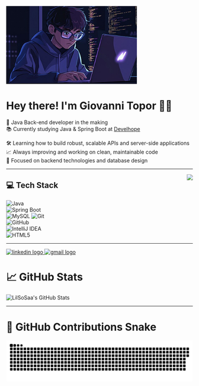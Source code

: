 <img src="pngtree-a-cartoon-boy-wearing-glasses-and-hoodie-is-coding-on-his-image_16938203.jpg" alt="GitHub Banner" width="70%" />

# Hey there! I'm Giovanni Topor 👋🏼

🧠 Java Back-end developer in the making  
📚 Currently studying Java & Spring Boot at [Develhope](https://www.develhope.co/?utm_source=google_brand&utm_medium=cpc&utm_campaign=12484029733&utm_content=122479314607&utm_term=develhope&utm_term=develhope&utm_campaign=SN_IT_Brand&utm_source=google&utm_medium=cpc&hsa_acc=4174580666&hsa_cam=12484029733&hsa_grp=122479314607&hsa_ad=567779246140&hsa_src=g&hsa_tgt=kwd-1275841731287&hsa_kw=develhope&hsa_mt=p&hsa_net=adwords&hsa_ver=3&gad_source=1&gclid=CjwKCAjwktO_BhBrEiwAV70jXrsVg7L_1nnfXfPwoXEnTIklPo9k32ZMwMRUNuHlWE2vYN233GTp1xoCBi8QAvD_BwE)

🛠️ Learning how to build robust, scalable APIs and server-side applications  
📈 Always improving and working on clean, maintainable code  
🎯 Focused on backend technologies and database design

---
<img align="right" height="150" src="https://camo.githubusercontent.com/87af9a9fec730c94fc8b08eb21fa5ef6ab7831a67ba17bf8cc76696f6e4be1ef/68747470733a2f2f63646e2e6472696262626c652e636f6d2f75736572732f313138373833362f73637265656e73686f74732f363533393432392f70726f6772616d65722e676966" />

<h2 style="margin-bottom: 20px;">💻 Tech Stack</h2> <!-- Titolo con margine inferiore -->

  ![Java](https://img.shields.io/badge/java-%23ED8B00.svg?style=for-the-badge&logo=openjdk&logoColor=white)  
  ![Spring Boot](https://img.shields.io/badge/spring%20boot-%236DB33F.svg?style=for-the-badge&logo=spring-boot&logoColor=white)  
  ![MySQL](https://img.shields.io/badge/mysql-%2300f.svg?style=for-the-badge&logo=mysql&logoColor=white)
  ![Git](https://img.shields.io/badge/git-%23F05033.svg?style=for-the-badge&logo=git&logoColor=white)  
  ![GitHub](https://img.shields.io/badge/github-%23121011.svg?style=for-the-badge&logo=github&logoColor=white)  
  ![IntelliJ IDEA](https://img.shields.io/badge/IntelliJIDEA-%23000000.svg?style=for-the-badge&logo=intellij-idea&logoColor=white)  
  ![HTML5](https://img.shields.io/badge/html5-%23E34F26.svg?style=for-the-badge&logo=html5&logoColor=white)
</div>


---
<div align="left">
  <!-- Link ai social con i loghi -->
  <a href="https://www.linkedin.com/in/giovanni-topor-7a257628a" target="_blank">
    <img src="https://img.shields.io/static/v1?message=LinkedIn&logo=linkedin&label=&color=0077B5&logoColor=white&labelColor=&style=for-the-badge" height="35" alt="linkedin logo" />
  </a>
  
  <a href="mailto:giovannitopor@gmail.com">
    <img src="https://img.shields.io/static/v1?message=Gmail&logo=gmail&label=&color=D14836&logoColor=white&labelColor=&style=for-the-badge" height="35" alt="gmail logo" />
  </a>
</div>

# 📈 GitHub Stats

![LilSoSaa's GitHub Stats](https://github-readme-stats.vercel.app/api?username=LilSoSaa&show_icons=true&theme=radical)

---

# 🐍 GitHub Contributions Snake

<picture>
  <source media="(prefers-color-scheme: dark)" srcset="https://raw.githubusercontent.com/LilSoSaa/LilSoSaa/output/github-snake-dark.svg" />
  <source media="(prefers-color-scheme: light)" srcset="https://raw.githubusercontent.com/LilSoSaa/LilSoSaa/output/github-snake.svg" />
  <img alt="github-snake" src="https://raw.githubusercontent.com/LilSoSaa/LilSoSaa/output/github-snake.svg" />
</picture>
